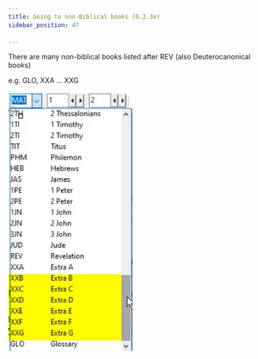 ```yaml
---
title: Going to non-Biblical books (0.2.3e)
sidebar_position: 47

---
```






There are many non-biblical books listed after REV (also Deuterocanonical books)


e.g. GLO, XXA … XXG


![](./1307703935.jpg)

